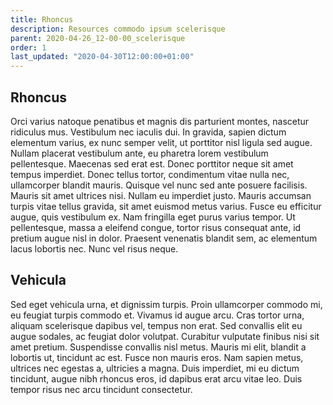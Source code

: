 ```yaml
---
title: Rhoncus
description: Resources commodo ipsum scelerisque
parent: 2020-04-26_12-00-00_scelerisque
order: 1
last_updated: "2020-04-30T12:00:00+01:00"
---
```

## Rhoncus

Orci varius natoque penatibus et magnis dis parturient montes, nascetur ridiculus mus. Vestibulum nec iaculis dui. In gravida, sapien dictum elementum varius, ex nunc semper velit, ut porttitor nisl ligula sed augue. Nullam placerat vestibulum ante, eu pharetra lorem vestibulum pellentesque. Maecenas sed erat est. Donec porttitor neque sit amet tempus imperdiet. Donec tellus tortor, condimentum vitae nulla nec, ullamcorper blandit mauris. Quisque vel nunc sed ante posuere facilisis. Mauris sit amet ultrices nisi. Nullam eu imperdiet justo. Mauris accumsan turpis vitae tellus gravida, sit amet euismod metus varius. Fusce eu efficitur augue, quis vestibulum ex. Nam fringilla eget purus varius tempor. Ut pellentesque, massa a eleifend congue, tortor risus consequat ante, id pretium augue nisl in dolor. Praesent venenatis blandit sem, ac elementum lacus lobortis nec. Nunc vel risus neque.

## Vehicula

Sed eget vehicula urna, et dignissim turpis. Proin ullamcorper commodo mi, eu feugiat turpis commodo et. Vivamus id augue arcu. Cras tortor urna, aliquam scelerisque dapibus vel, tempus non erat. Sed convallis elit eu augue sodales, ac feugiat dolor volutpat. Curabitur vulputate finibus nisi sit amet pretium. Suspendisse convallis nisl metus. Mauris mi elit, blandit a lobortis ut, tincidunt ac est. Fusce non mauris eros. Nam sapien metus, ultrices nec egestas a, ultricies a magna. Duis imperdiet, mi eu dictum tincidunt, augue nibh rhoncus eros, id dapibus erat arcu vitae leo. Duis tempor risus nec arcu tincidunt consectetur.
